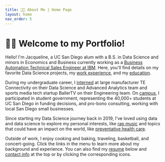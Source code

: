 ```yaml
---
title: 👋🏻 About Me | Home Page
layout: home
nav_order: 5
---
```


# 👋🏻 Welcome to my Portfolio!

Hello! I'm Jacqueline, a UC San Diego alum with a B.S. in Data Science and minors in Economics and Business currently working as a [Business Automation Technical Sales Engineer at IBM](experience). Here, you'll find details on my favorite Data Science projects, my [work experience](experience), and my [education](education). 

During my undergraduate career, I [interned](experience) at large manufacturer TE Connectivity on their Data Science and Advanced Analytics team and sports media tech startup BallerTV on their Engineering team. On [campus](education), I participated in student government, representing the 40,000+ students at UC San Diego in funding decisions, and pro-bono consulting, working with local San Diego small businesses.  

Since starting my Data Science journey back in 2019, I've loved using data and data science to explore my personal interests, like [rap music](hiphop) and topics that could have an impact on the world, like [preventative health care](twas). 

Outside of work, I enjoy cooking and baking, traveling, basketball, and concert-going. Click the links in the menu to learn more about my background and experience. You can also find my [resume](https://jacquelinekclee.github.io/jacqueline_lee_resume_122023.pdf) below and [contact info](https://www.linkedin.com/in/jacqueline-kc-lee/) at the top or by clicking the corresponding icons.

<a href="https://jacquelinekclee.github.io/jacqueline_lee_resume_122023.pdf"><img style="height: auto;" src="{{site.baseurl}}/jacqueline_lee_resume_122023.jpg" alt=""></a>